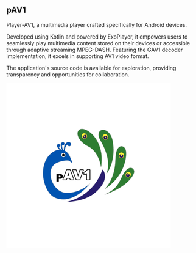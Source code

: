 ## pAV1

Player-AV1, a multimedia player crafted specifically for Android devices. 

Developed using Kotlin and powered by ExoPlayer, it empowers users to seamlessly play multimedia content stored on their devices or accessible through adaptive streaming MPEG-DASH. Featuring the GAV1 decoder implementation, it excels in supporting AV1 video format. 

The application's source code is available for exploration, providing transparency and opportunities for collaboration.

![image info](./app/src/main/res/mipmap-xxxhdpi/ic_launcher_foreground.png)
